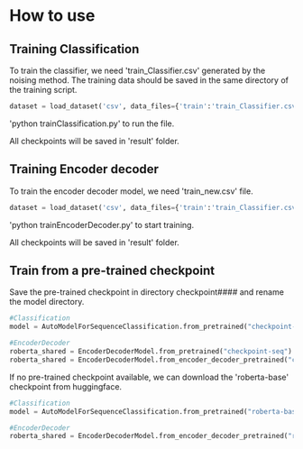 # How to use

## Training Classification
To train the classifier, we need 'train_Classifier.csv' generated by the noising method. The training data should be saved in the same directory of the training script.
```python
dataset = load_dataset('csv', data_files={'train':'train_Classifier.csv','test':'valid_Classifier.csv'}, cache_dir="cache",prefix = lib.no_default)
```

'python trainClassification.py' to run the file.

All checkpoints will be saved in  'result' folder.




## Training Encoder decoder
To train the encoder decoder model, we need 'train_new.csv' file.
```python
dataset = load_dataset('csv', data_files={'train':'train_Classifier.csv','test':'valid_Classifier.csv'}, cache_dir="cache",prefix = lib.no_default)
```

'python trainEncoderDecoder.py' to start training.

All checkpoints will be saved in  'result' folder.

## Train from a pre-trained checkpoint
Save the pre-trained checkpoint in directory checkpoint#### and rename the model directory.
```python
#Classification
model = AutoModelForSequenceClassification.from_pretrained("checkpoint-class",num_labels=num_labels)

#EncoderDecoder
roberta_shared = EncoderDecoderModel.from_pretrained("checkpoint-seq")
roberta_shared = EncoderDecoderModel.from_encoder_decoder_pretrained("checkpoint-seq", "checkpoint-seq", tie_encoder_decoder=True)
```

If no pre-trained checkpoint available, we can download the 'roberta-base' checkpoint from huggingface.

```python
#Classification
model = AutoModelForSequenceClassification.from_pretrained("roberta-base",num_labels=num_labels)

#EncoderDecoder
roberta_shared = EncoderDecoderModel.from_encoder_decoder_pretrained("roberta-base", "roberta-base", tie_encoder_decoder=True)
```

